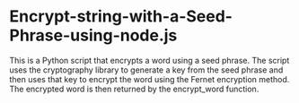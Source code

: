 # Encrypt-string-with-a-Seed-Phrase-using-node.js

This is a Python script that encrypts a word using a seed phrase. The script uses the cryptography library to generate a key from the seed phrase and then uses that key to encrypt the word using the Fernet encryption method. The encrypted word is then returned by the encrypt_word function.
